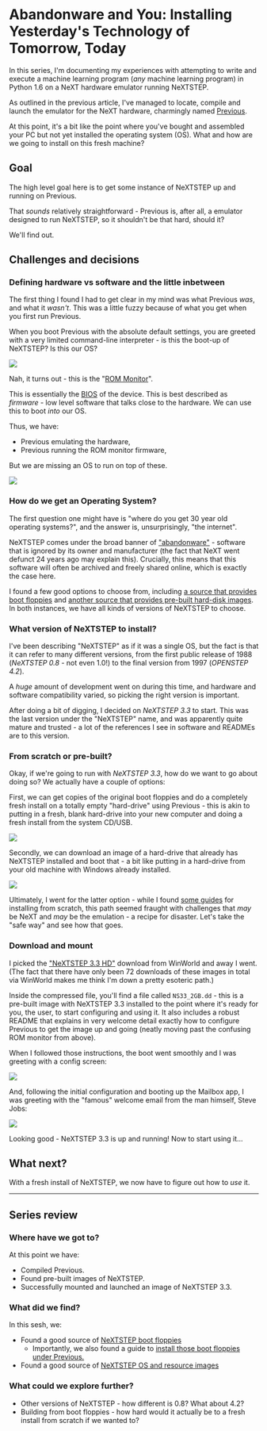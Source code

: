 # Abandonware and You: Installing Yesterday's Technology of Tomorrow, Today 

In this series, I'm documenting my experiences with attempting to write and execute a machine learning program (*any* machine learning program) in Python 1.6 on a NeXT hardware emulator running NeXTSTEP.

As outlined in the previous article, I've managed to locate, compile and launch the emulator for the NeXT hardware, charmingly named [Previous](http://previous.alternative-system.com/). 

At this point, it's a bit like the point where you've bought and assembled your PC but not yet installed the operating system (OS). What and how are we going to install on this fresh machine?

## Goal

The high level goal here is to get some instance of NeXTSTEP up and running on Previous. 

That *sounds* relatively straightforward - Previous is, after all, a emulator designed to run NeXTSTEP, so it shouldn't be that hard, should it? 

We'll find out.

## Challenges and decisions

### Defining hardware vs software and the little inbetween

The first thing I found I had to get clear in my mind was what Previous *was*, and what it *wasn't*. This was a little fuzzy because of what you get when you first run Previous.

When you boot Previous with the absolute default settings, you are greeted with a very limited command-line interpreter - is this the boot-up of NeXTSTEP? Is this our OS?

<img src="images-3/rom-monitor.png">

Nah, it turns out - this is the "[ROM Monitor](http://n-1.nl/next/hardware/info/rom-monitor.html)". 

This is essentially the [BIOS](https://en.wikipedia.org/wiki/BIOS) of the device. This is best described as *firmware* - low level software that talks close to the hardware. We can use this to boot *into* our OS.

Thus, we have:
* Previous emulating the hardware, 
* Previous running the ROM monitor firmware,

But we are missing an OS to run on top of these.

<img src="images-3/diagram-1.png">

### How do we get an Operating System?

The first question one might have is "where do you get 30 year old operating systems?", and the answer is, unsurprisingly, "the internet". 

NeXTSTEP comes under the broad banner of ["abandonware"](https://en.wikipedia.org/wiki/Abandonware) - software that is ignored by its owner and manufacturer (the fact that NeXT went defunct 24 years ago may explain this). Crucially, this means that this software will often be archived and freely shared online, which is exactly the case here. 

I found a few good options to choose from, including [a source that provides boot floppies](http://www.shawcomputing.net/resources/next/hardware/boot_floppies/boot_floppies.html) and [another source that provides pre-built hard-disk images](https://winworldpc.com/product/nextstep/3x). In both instances, we have all kinds of versions of NeXTSTEP to choose.

### What version of NeXTSTEP to install?

I've been describing "NeXTSTEP" as if it was a single OS, but the fact is that it can refer to many different versions, from the first public release of 1988 (*NeXTSTEP 0.8* - not even 1.0!) to the final version from 1997 (*OPENSTEP 4.2*). 

A *huge* amount of development went on during this time, and hardware and software compatibility varied, so picking the right version is important.

After doing a bit of digging, I decided on *NeXTSTEP 3.3* to start. This was the last version under the "NeXTSTEP" name, and was apparently quite mature and trusted - a lot of the references I see in software and READMEs are to this version.

### From scratch or pre-built?

Okay, if we're going to run with *NeXTSTEP 3.3*, how do we want to go about doing so? We actually have a couple of options:

First, we can get copies of the original boot floppies and do a completely fresh install on a totally empty "hard-drive" using Previous - this is akin to putting in a fresh, blank hard-drive into your new computer and doing a fresh install from the system CD/USB.

<img src="images-3/diagram-2.png">

Secondly, we can download an image of a hard-drive that already has NeXTSTEP installed and boot that - a bit like putting in a hard-drive from your old machine with Windows already installed.

<img src="images-3/diagram-3.png">

Ultimately, I went for the latter option - while I found [some guides](http://www.nextcomputers.org/forums/index.php?topic=4254.0) for installing from scratch, this path seemed fraught with challenges that *may* be NeXT and *may* be the emulation - a recipe for disaster. Let's take the "safe way" and see how that goes.

### Download and mount

I picked the ["NeXTSTEP 3.3 HD"](https://winworldpc.com/download/0c6a74c3-8e53-3f11-c3a4-c2a90f7054ef) download from WinWorld and away I went. (The fact that there have only been 72 downloads of these images in total via WinWorld makes me think I'm down a pretty esoteric path.) 

Inside the compressed file, you'll find a file called `NS33_2GB.dd` - this is a pre-built image with NeXTSTEP 3.3 installed to the point where it's ready for you, the user, to start configuring and using it. It also includes a robust README that explains in very welcome detail exactly how to configure Previous to get the image up and going (neatly moving past the confusing ROM monitor from above).

When I followed those instructions, the boot went smoothly and I was greeting with a config screen:

<img src="images-3/welcome-config.png">

And, following the initial configuration and booting up the Mailbox app, I was greeting with the "famous" welcome email from the man himself, Steve Jobs:

<img src="images-3/mrjobs-email.png">

Looking good - NeXTSTEP 3.3 is up and running! Now to start using it...

## What next?

With a fresh install of NeXTSTEP, we now have to figure out how to *use* it.

---

## Series review

### Where have we got to?

At this point we have:

* Compiled Previous.
* Found pre-built images of NeXTSTEP. 
* Successfully mounted and launched an image of NeXTSTEP 3.3.

### What did we find?

In this sesh, we:

* Found a good source of [NeXTSTEP boot floppies](http://www.shawcomputing.net/resources/next/hardware/boot_floppies/boot_floppies.html)
    * Importantly, we also found a guide to [install those boot floppies under Previous.](http://www.nextcomputers.org/forums/index.php?topic=4254.0)
* Found a good source of [NeXTSTEP OS and resource images](https://winworldpc.com/product/nextstep/3x)

### What could we explore further?

* Other versions of NeXTSTEP - how different is 0.8? What about 4.2?
* Building from boot floppies - how hard would it actually be to a fresh install from scratch if we wanted to?